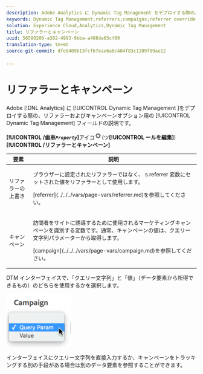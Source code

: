 ```yaml
---
description: Adobe Analytics に Dynamic Tag Management をデプロイする際の、リファラーおよびキャンペーンオプション用の Dynamic Tag Management フィールドの説明です。
keywords: Dynamic Tag Management;referrers;campaigns;referrer override;campaign variable;query param
solution: Experience Cloud,Analytics,Dynamic Tag Management
title: リファラーとキャンペーン
uuid: 56580206-a382-4993-9bba-a488da65cf89
translation-type: tm+mt
source-git-commit: dfe8409b13fcf67eae6a0c404f83c1209f89ae12

---
```



# リファラーとキャンペーン

Adobe [!DNL Analytics] に [!UICONTROL Dynamic Tag Management ]をデプロイする際の、リファラーおよびキャンペーンオプション用の [!UICONTROL Dynamic Tag Management] フィールドの説明です。

**[!UICONTROL /歯車&#x200B;*`Property`*]**&#x200B;アイコ![ン](assets/settings_gear.png)(ツ&#x200B;**[!UICONTROL ールを編集]**)**[!UICONTROL /リファラーとキャンペーン]**

<table id="table_09AE3BFF0F12442F9C19CD96451F93E4">
 <thead>
  <tr>
   <th colname="col1" class="entry"> 要素 </th>
   <th colname="col2" class="entry"> 説明 </th>
  </tr>
 </thead>
 <tbody>
  <tr>
   <td colname="col1"> リファラーの上書き </td>
   <td colname="col2"> <p>ブラウザーに設定されたリファラーではなく、<span class="varname"> s.referrer</span> 変数にセットされた値をリファラーとして使用します。 </p> <p>[referrer](../../../vars/page-vars/referrer.md)を参照してください。 </p> </td>
  </tr>
  <tr>
   <td colname="col1"> キャンペーン </td>
   <td colname="col2"> <p>訪問者をサイトに誘導するために使用されるマーケティングキャンペーンを識別する変数です。通常、キャンペーンの値は、クエリー文字列パラメーターから取得します。 </p> <p>[campaign](../../../vars/page-vars/campaign.md)を参照してください。 </p> </td>
  </tr>
 </tbody>
</table>

DTM インターフェイスで、「クエリー文字列」と「値」（データ要素から所得できるもの）のどちらを使用するかを選択します。

![クエリパラメータ](assets/dtm-queryparam.png)

インターフェイスにクエリー文字列を直接入力するか、キャンペーンをトラッキングする別の手段がある場合は別のデータ要素を参照することができます。
